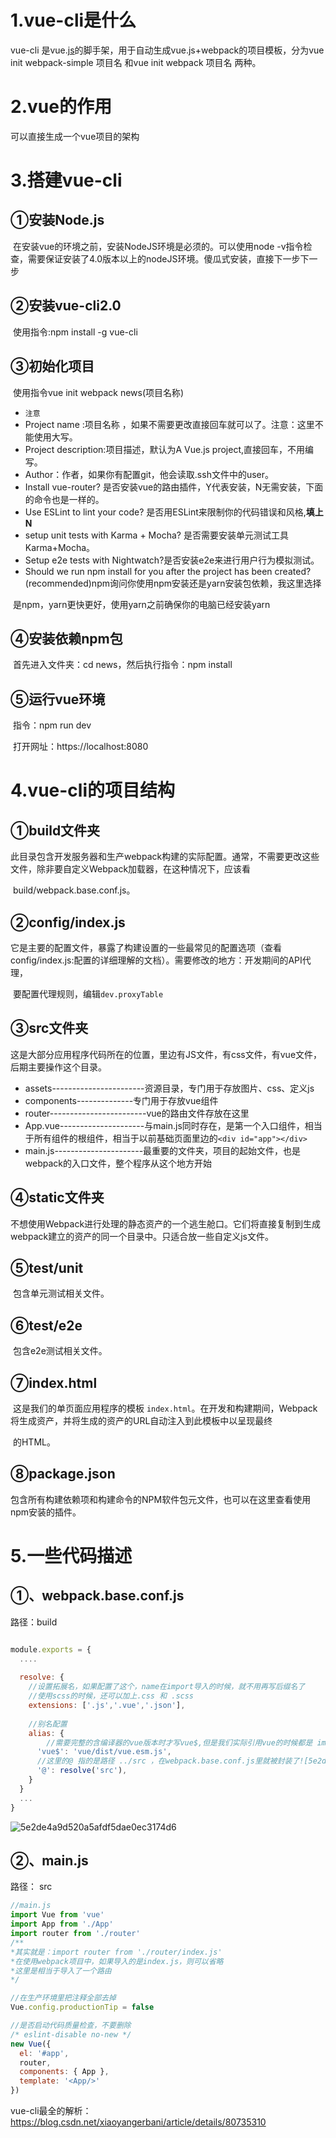 # 1.vue-cli是什么

vue-cli 是vue.[js](http://lib.csdn.net/base/javascript)的脚手架，用于自动生成vue.js+webpack的项目模板，分为vue init webpack-simple 项目名 和vue init webpack 项目名 两种。

# 2.vue的作用

可以直接生成一个vue项目的架构

# 3.搭建vue-cli

## ①安装Node.js

​	在安装vue的环境之前，安装NodeJS环境是必须的。可以使用node -v指令检查，需要保证安装了4.0版本以上的nodeJS环境。傻瓜式安装，直接下一步下一步

## ②安装vue-cli2.0

​	使用指令:npm install -g vue-cli

## ③初始化项目

​	使用指令vue init webpack news(项目名称)

*  `注意`	
  * Project name :项目名称 ，如果不需要更改直接回车就可以了。注意：这里不能使用大写。
  * Project description:项目描述，默认为A Vue.js project,直接回车，不用编写。
  * Author：作者，如果你有配置git，他会读取.ssh文件中的user。
  * Install vue-router? 是否安装vue的路由插件，Y代表安装，N无需安装，下面的命令也是一样的。
  * Use ESLint to lint your code? 是否用ESLint来限制你的代码错误和风格,**填上N**
  * setup unit tests with Karma + Mocha? 是否需要安装单元测试工具Karma+Mocha。
  * Setup e2e tests with Nightwatch?是否安装e2e来进行用户行为模拟测试。
  * Should we run npm install for you after the project has been created?(recommended)npm询问你使用npm安装还是yarn安装包依赖，我这里选择

  ​                 是npm，yarn更快更好，使用yarn之前确保你的电脑已经安装yarn

## ④安装依赖npm包

​	首先进入文件夹：cd news，然后执行指令：npm install

## ⑤运行vue环境

​	指令：npm run dev

​	打开网址：https://localhost:8080

# 4.vue-cli的项目结构

## ①build文件夹

​	此目录包含开发服务器和生产webpack构建的实际配置。通常，不需要更改这些文件，除非要自定义Webpack加载器，在这种情况下，应该看

​	build/webpack.base.conf.js。

## ②config/index.js

​	它是主要的配置文件，暴露了构建设置的一些最常见的配置选项（查看config/index.js:配置的详细理解的文档）。需要修改的地方：开发期间的API代理，

​	要配置代理规则，编辑`dev.proxyTable`

## ③src文件夹

​	这是大部分应用程序代码所在的位置，里边有JS文件，有css文件，有vue文件，后期主要操作这个目录。

* assets-----------------------资源目录，专门用于存放图片、css、定义js
* components--------------专门用于存放vue组件
* router------------------------vue的路由文件存放在这里
* App.vue---------------------与main.js同时存在，是第一个入口组件，相当于所有组件的根组件，相当于以前基础页面里边的`<div id="app"></div>`
* main.js----------------------最重要的文件夹，项目的起始文件，也是webpack的入口文件，整个程序从这个地方开始

## ④static文件夹

​	不想使用Webpack进行处理的静态资产的一个逃生舱口。它们将直接复制到生成webpack建立的资产的同一个目录中。只适合放一些自定义js文件。

## ⑤test/unit

​	包含单元测试相关文件。

## ⑥test/e2e

​	包含e2e测试相关文件。

## ⑦index.html

​	这是我们的单页面应用程序的模板 `index.html`。在开发和构建期间，Webpack将生成资产，并将生成的资产的URL自动注入到此模板中以呈现最终

​	的HTML。

## ⑧package.json

​	包含所有构建依赖项和构建命令的NPM软件包元文件，也可以在这里查看使用npm安装的插件。



# 5.一些代码描述

## ①、webpack.base.conf.js

路径：build

```javascript

module.exports = {
  ....
  
  resolve: {
  	//设置拓展名，如果配置了这个，name在import导入的时候，就不用再写后缀名了
  	//使用scss的时候，还可以加上.css 和 .scss
    extensions: ['.js','.vue','.json'],
    
    //别名配置
    alias: {
    	//需要完整的含编译器的vue版本时才写vue$,但是我们实际引用vue的时候都是 import Vue from 'vue' 并没有走这个别名
      'vue$': 'vue/dist/vue.esm.js',
      //这里的@ 指的是路径 ../src ，在webpack.base.conf.js里就被封装了![5e2de4a9d520a5afdf5dae0ec3174d6](C:\Users\Administrator\Desktop\notes\随记\vue\images\5e2de4a9d520a5afdf5dae0ec3174d6.png)
      '@': resolve('src'),
    }
  }
  ...
}

```

![5e2de4a9d520a5afdf5dae0ec3174d6](C:\Users\Administrator\Desktop\notes\随记\vue\images\5e2de4a9d520a5afdf5dae0ec3174d6.png)



## ②、main.js

路径： src

```javascript
//main.js
import Vue from 'vue'
import App from './App'
import router from './router'
/**
*其实就是：import router from './router/index.js'
*在使用webpack项目中，如果导入的是index.js，则可以省略
*这里是相当于导入了一个路由
*/

//在生产环境里把注释全部去掉
Vue.config.productionTip = false

//是否启动代码质量检查，不要删除
/* eslint-disable no-new */
new Vue({
  el: '#app',
  router,
  components: { App },
  template: '<App/>'
})
```







vue-cli最全的解析：https://blog.csdn.net/xiaoyangerbani/article/details/80735310